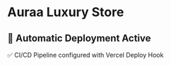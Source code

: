 # Auraa Luxury Store

## 🚀 Automatic Deployment Active
✅ CI/CD Pipeline configured with Vercel Deploy Hook
